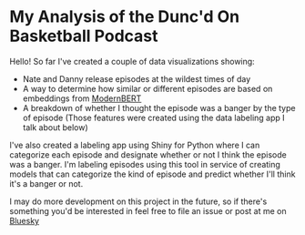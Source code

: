 # My Analysis of the Dunc'd On Basketball Podcast

Hello! So far I've created a couple of data visualizations showing:
- Nate and Danny release episodes at the wildest times of day
- A way to determine how similar or different episodes are based on embeddings from [ModernBERT](https://huggingface.co/blog/modernbert)
- A breakdown of whether I thought the episode was a banger by the type of episode (Those features were created using the data labeling app I talk about below)

I've also created a labeling app using Shiny for Python where I can categorize each episode and designate whether or not I think the episode was a banger. I'm labeling episodes using this tool in service of creating models that can categorize the kind of episode and predict whether I'll think it's a banger or not.

I may do more development on this project in the future, so if there's something you'd be interested in feel free to file an issue or post at me on [Bluesky](https://bsky.app/profile/mcmullarkey.bsky.social)
